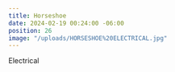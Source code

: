 ```yaml
---
title: Horseshoe
date: 2024-02-19 00:24:00 -06:00
position: 26
image: "/uploads/HORSESHOE%20ELECTRICAL.jpg"
---
```


Electrical